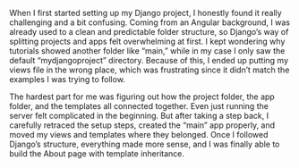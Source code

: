 When I first started setting up my Django project, I honestly found it really challenging and a bit confusing. Coming from an Angular background, I was already used to a clean and predictable folder structure, so Django’s way of splitting projects and apps felt overwhelming at first. I kept wondering why tutorials showed another folder like “main,” while in my case I only saw the default “mydjangoproject” directory. Because of this, I ended up putting my views file in the wrong place, which was frustrating since it didn’t match the examples I was trying to follow.

The hardest part for me was figuring out how the project folder, the app folder, and the templates all connected together. Even just running the server felt complicated in the beginning. But after taking a step back, I carefully retraced the setup steps, created the “main” app properly, and moved my views and templates where they belonged. Once I followed Django’s structure, everything made more sense, and I was finally able to build the About page with template inheritance.
